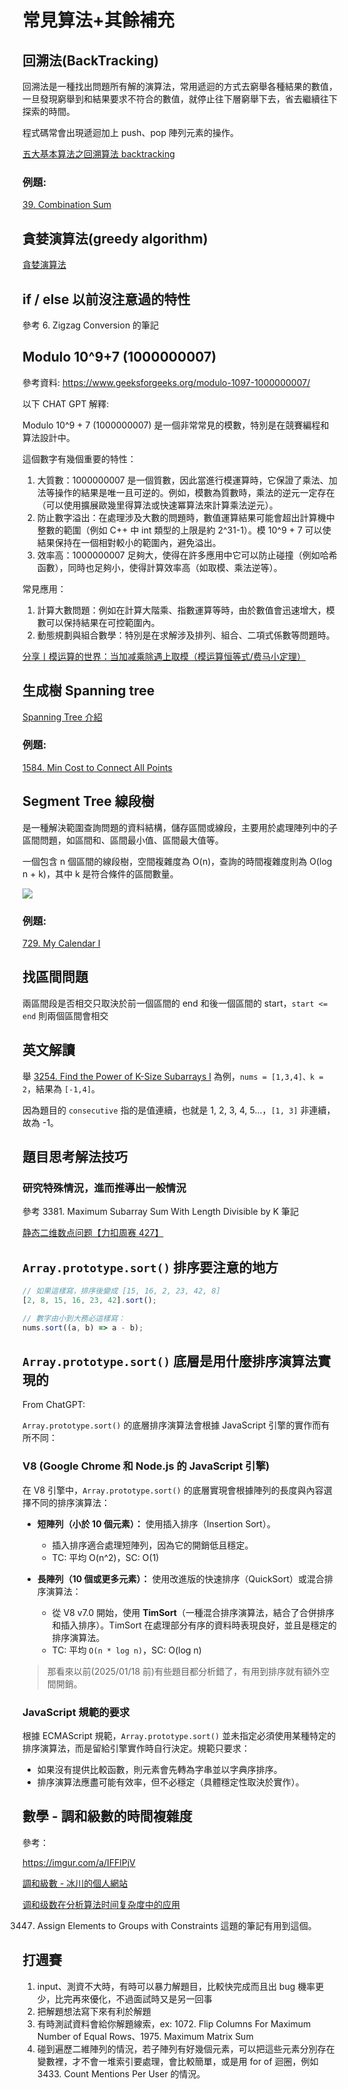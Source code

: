 # 常見算法+其餘補充

## 回溯法(BackTracking)

回溯法是一種找出問題所有解的演算法，常用遞迴的方式去窮舉各種結果的數值，一旦發現窮舉到和結果要求不符合的數值，就停止往下層窮舉下去，省去繼續往下探索的時間。

程式碼常會出現遞迴加上 push、pop 陣列元素的操作。

[五大基本算法之回溯算法 backtracking](https://houbb.github.io/2020/01/23/data-struct-learn-07-base-backtracking)

### 例題:

[39. Combination Sum](https://leetcode.com/problems/combination-sum)

## 貪婪演算法(greedy algorithm)

[貪婪演算法](https://zh.wikipedia.org/zh-tw/%E8%B4%AA%E5%BF%83%E7%AE%97%E6%B3%95)

## if / else 以前沒注意過的特性

參考 6. Zigzag Conversion 的筆記

## Modulo 10^9+7 (1000000007)

參考資料: https://www.geeksforgeeks.org/modulo-1097-1000000007/

以下 CHAT GPT 解釋:

Modulo 10^9 + 7 (1000000007) 是一個非常常見的模數，特別是在競賽編程和算法設計中。

這個數字有幾個重要的特性：

1. 大質數：1000000007 是一個質數，因此當進行模運算時，它保證了乘法、加法等操作的結果是唯一且可逆的。例如，模數為質數時，乘法的逆元一定存在（可以使用擴展歐幾里得算法或快速冪算法來計算乘法逆元）。
2. 防止數字溢出：在處理涉及大數的問題時，數值運算結果可能會超出計算機中整數的範圍（例如 C++ 中 int 類型的上限是約 2^31-1）。模 10^9 + 7 可以使結果保持在一個相對較小的範圍內，避免溢出。
3. 效率高：1000000007 足夠大，使得在許多應用中它可以防止碰撞（例如哈希函數），同時也足夠小，使得計算效率高（如取模、乘法逆等）。

常見應用：

1. 計算大數問題：例如在計算大階乘、指數運算等時，由於數值會迅速增大，模數可以保持結果在可控範圍內。
2. 動態規劃與組合數學：特別是在求解涉及排列、組合、二項式係數等問題時。

[分享丨模运算的世界：当加减乘除遇上取模（模运算恒等式/费马小定理）](https://leetcode.cn/circle/discuss/mDfnkW/)

## 生成樹 Spanning tree

[Spanning Tree 介紹](https://web.ntnu.edu.tw/~algo/SpanningTree.html)

### 例題:

[1584. Min Cost to Connect All Points](https://leetcode.com/problems/min-cost-to-connect-all-points)

## Segment Tree 線段樹

是一種解決範圍查詢問題的資料結構，儲存區間或線段，主要用於處理陣列中的子區間問題，如區間和、區間最小值、區間最大值等。

一個包含 n 個區間的線段樹，空間複雜度為 O(n)，查詢的時間複雜度則為 O(log n + k)，其中 k 是符合條件的區間數量。

![](https://2xiao.github.io/leetcode-js/assets/2-6-14-Ca9Lswd_.png)

### 例題:

[729. My Calendar I](https://leetcode.com/problems/my-calendar-i)

## 找區間問題

兩區間段是否相交只取決於前一個區間的 end 和後一個區間的 start，`start <= end` 則兩個區間會相交

## 英文解讀

舉 [3254. Find the Power of K-Size Subarrays I](https://leetcode.com/problems/find-the-power-of-k-size-subarrays-i/?envType=daily-question&envId=2024-11-16) 為例，`nums = [1,3,4]、k = 2`，結果為 `[-1,4]`。

因為題目的 `consecutive` 指的是值連續，也就是 1, 2, 3, 4, 5...，`[1, 3]` 非連續，故為 -1。

## 題目思考解法技巧

### 研究特殊情況，進而推導出一般情況

參考 3381. Maximum Subarray Sum With Length Divisible by K 筆記

[静态二维数点问题【力扣周赛 427】](https://www.bilibili.com/video/BV1YeqHYSEhK/?share_source=copy_web&vd_source=046e3366270c2901ac2599c8630596cd&t=1001)

## `Array.prototype.sort()` 排序要注意的地方

```javascript
// 如果這樣寫，排序後變成 [15, 16, 2, 23, 42, 8]
[2, 8, 15, 16, 23, 42].sort();

// 數字由小到大務必這樣寫：
nums.sort((a, b) => a - b);
```

## `Array.prototype.sort()` 底層是用什麼排序演算法實現的

From ChatGPT:

`Array.prototype.sort()` 的底層排序演算法會根據 JavaScript 引擎的實作而有所不同：

### V8 (Google Chrome 和 Node.js 的 JavaScript 引擎)

在 V8 引擎中，`Array.prototype.sort()` 的底層實現會根據陣列的長度與內容選擇不同的排序演算法：

- **短陣列（小於 10 個元素）：** 使用插入排序（Insertion Sort）。

  - 插入排序適合處理短陣列，因為它的開銷低且穩定。
  - TC: 平均 O(n^2)，SC: O(1)

- **長陣列（10 個或更多元素）：** 使用改進版的快速排序（QuickSort）或混合排序演算法：
  - 從 V8 v7.0 開始，使用 **TimSort**（一種混合排序演算法，結合了合併排序和插入排序）。TimSort 在處理部分有序的資料時表現良好，並且是穩定的排序演算法。
  - TC: 平均 `O(n * log n)`，SC: O(log n)

> 那看來以前(2025/01/18 前)有些題目都分析錯了，有用到排序就有額外空間開銷。

### JavaScript 規範的要求

根據 ECMAScript 規範，`Array.prototype.sort()` 並未指定必須使用某種特定的排序演算法，而是留給引擎實作時自行決定。規範只要求：

- 如果沒有提供比較函數，則元素會先轉為字串並以字典序排序。
- 排序演算法應盡可能有效率，但不必穩定（具體穩定性取決於實作）。

## 數學 - 調和級數的時間複雜度

參考：

https://imgur.com/a/IFFlPjV

[調和級數 - 冰川的個人網站](https://dada878.com/blogs/harmonic-series)

[调和级数在分析算法时间复杂度中的应用](https://zhuanlan.zhihu.com/p/567870468)

3447. Assign Elements to Groups with Constraints 這題的筆記有用到這個。

## 打週賽

1. input、測資不大時，有時可以暴力解題目，比較快完成而且出 bug 機率更少，比完再來優化，不過面試時又是另一回事
2. 把解題想法寫下來有利於解題
3. 有時測試資料會給你解題線索，ex: 1072. Flip Columns For Maximum Number of Equal Rows、1975. Maximum Matrix Sum
4. 碰到遍歷二維陣列的情況，若子陣列有好幾個元素，可以把這些元素分別存在變數裡，才不會一堆索引要處理，會比較簡單，或是用 for of 迴圈，例如 3433. Count Mentions Per User 的情況。
